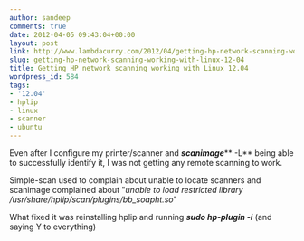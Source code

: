```yaml
---
author: sandeep
comments: true
date: 2012-04-05 09:43:04+00:00
layout: post
link: http://www.lambdacurry.com/2012/04/getting-hp-network-scanning-working-with-linux-12-04/
slug: getting-hp-network-scanning-working-with-linux-12-04
title: Getting HP network scanning working with Linux 12.04
wordpress_id: 584
tags:
- '12.04'
- hplip
- linux
- scanner
- ubuntu
---
```


Even after I configure my printer/scanner and _**scanimage**_** -L** being able to successfully identify it, I was not getting any remote scanning to work.

Simple-scan used to complain about unable to locate scanners and scanimage complained about "_unable to load restricted library /usr/share/hplip/scan/plugins/bb_soapht.so_"

What fixed it was reinstalling hplip and running _**sudo hp-plugin -i**_ (and saying Y to everything)
